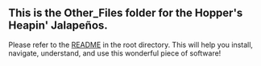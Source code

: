 ## This is the Other_Files folder for the Hopper's Heapin' Jalapeños.

Please refer to the [README](https://github.com/tjlagrow/CIS-422-Group-Project-2/blob/master/README.md) in the root directory.  This will help you install, navigate, understand, and use this wonderful piece of software!
